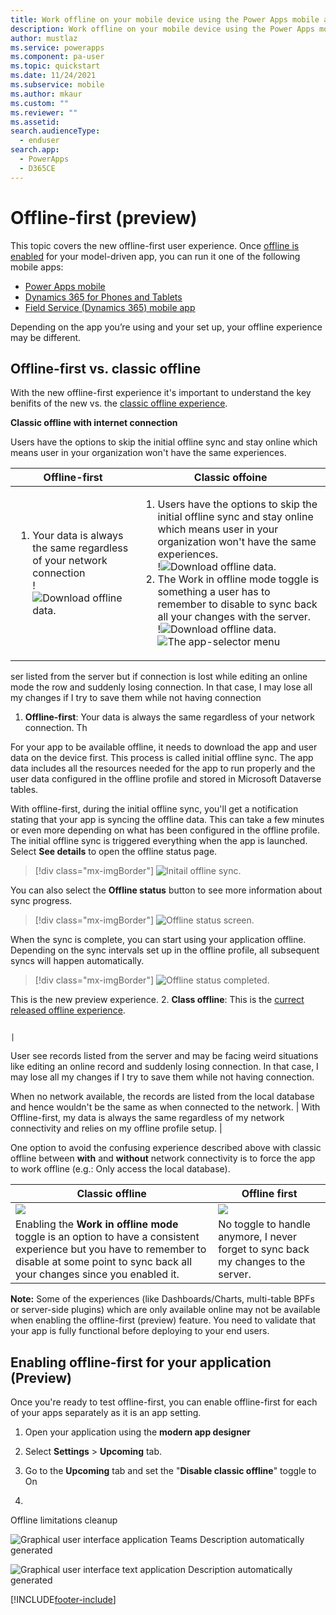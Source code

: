 ```yaml
---
title: Work offline on your mobile device using the Power Apps mobile app (preview) | Microsoft Docs
description: Work offline on your mobile device using the Power Apps mobile app.
author: mustlaz
ms.service: powerapps
ms.component: pa-user
ms.topic: quickstart
ms.date: 11/24/2021
ms.subservice: mobile
ms.author: mkaur
ms.custom: ""
ms.reviewer: ""
ms.assetid: 
search.audienceType: 
  - enduser
search.app: 
  - PowerApps
  - D365CE
---
```


# Offline-first (preview)

This topic covers the new offline-first user experience. Once [offline is enabled](setup-mobile-offline.md) for your model-driven app, you can run it one of the following mobile apps:

- [Power Apps mobile](run-powerapps-on-mobile)
- [Dynamics 365 for Phones and Tablets](/dynamics365/mobile-app/overview)
- [Field Service (Dynamics 365) mobile app](/dynamics365/field-service/mobile-2020-power-platform)

Depending on the app you’re using and your set up, your offline experience may be different. 


## Offline-first vs. classic offline

With the new offline-first experience it's important to understand the key benifits of the new vs. the [classic offline experience](/dynamics365/mobile-app/work-in-offline-mode). 


**Classic offline with internet connection**

Users have the options to skip the initial offline sync and stay online which means user in your organization won't have the same experiences.


|Offline-first| Classic offoine  |
|---------|---------|
| <ol><li>Your data is always the same regardless of your network connection </lo> <div></div> <div></div> !![Download offline data.](media/offline-first-classic-1.png)     |   <ol> <li> Users have the options to skip the initial offline sync and stay online which means user in your organization won't have the same experiences. <div></div> !![Download offline data.](media/offline-first-classic-1.png) </li> <li> The Work in offline mode toggle is something a user has to remember to disable to sync back all your changes with the server. <div></div> !![Download offline data.](media/offline-first-classic-2.png) </li> <div></div> <div></div>  ![The app-selector menu](media/app-selector2.png "The app-selector menu")   |



ser  listed from the server but if connection is lost while editing an online mode the row and suddenly losing connection. In that case, I may lose all my changes if I try to save them while not having connection

1. **Offline-first**: Your data is always the same regardless of your network connection. Th
 

For your app to be available offline, it needs to download the app and user data on the device first. This process is called initial offline sync.
The app data includes all the resources needed for the app to run properly and the user data configured in the offline profile and stored in Microsoft Dataverse tables.

With offline-first, during the initial offline sync, you'll get a notification stating that your app is syncing the offline data. This can take a few minutes or even more depending on what has been configured in the offline profile. The initial offline sync is triggered everything when the app is launched. Select **See details** to open the offline status page.

> [!div class="mx-imgBorder"]
> ![Initail offline sync.](media/offline-first-1.png)


You can also select the **Offline status** button to see more information about sync progress.

> [!div class="mx-imgBorder"]
> ![Offline status screen.](media/offline-first-2.png)


When the sync is complete, you can start using your application offline. Depending on the sync intervals set up in the offline profile, all subsequent syncs will happen automatically.


> [!div class="mx-imgBorder"]
> ![Offline status completed.](media/offline-first-3.png)




 
 
 
 
 
 
 
 
 
 
 
 This is the new preview experience.
2. **Class offline**: This is the [currect released offline experience](/dynamics365/mobile-app/work-in-offline-mode).





                                                                                             |
 User see records listed from the server and may be facing weird situations like editing an online record and suddenly losing connection. In that case, I may lose all my changes if I try to save them while not having connection.
 
 When no network available, the records are listed from the local database and hence wouldn't be the same as when connected to the network. | With Offline-first, my data is always the same regardless of my network connectivity and relies on my offline profile setup. |

One option to avoid the confusing experience described above with classic offline between **with** and **without** network connectivity is to force the app to work offline (e.g.: Only access the local database).

| Classic offline                                                                                                                                                                                 | Offline first                                                                      |
|-------------------------------------------------------------------------------------------------------------------------------------------------------------------------------------------------|------------------------------------------------------------------------------------|
| ![](media/image22.png)                                                                                                                        | ![](media/image23.png)           |
| Enabling the **Work in offline mode** toggle is an option to have a consistent experience but you have to remember to disable at some point to sync back all your changes since you enabled it. | No toggle to handle anymore, I never forget to sync back my changes to the server. |

**Note:** Some of the experiences (like Dashboards/Charts, multi-table BPFs or server-side plugins) which are only available online may not be available when enabling the offline-first (preview) feature. You need to validate that your app is fully functional before deploying to your end users.

## Enabling offline-first for your application (Preview)

Once you're ready to test offline-first, you can enable offline-first for each of your apps separately as it is an app setting.

1.  Open your application using the **modern app designer**

2.  Select **Settings** &gt; **Upcoming** tab.

3.  Go to the **Upcoming** tab and set the "**Disable classic offline**" toggle to On

4.  

Offline limitations cleanup

![Graphical user interface  application  Teams Description automatically generated](media/image24.png)

![Graphical user interface  text  application Description automatically generated](media/image25.png)







[!INCLUDE[footer-include](../includes/footer-banner.md)]
